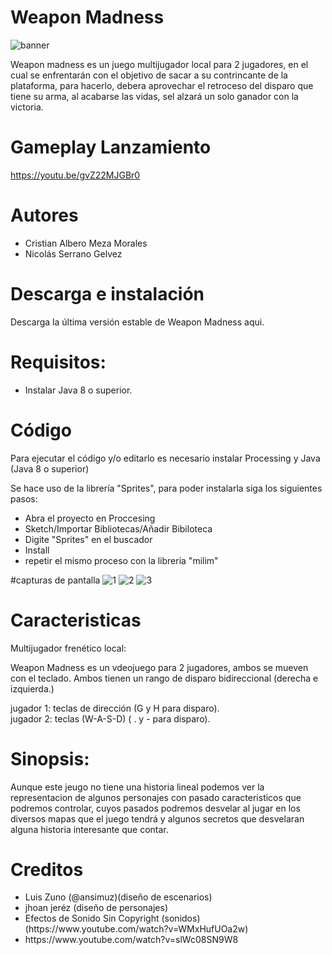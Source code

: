 # Weapon Madness
![banner ](https://user-images.githubusercontent.com/89560089/136522361-b6a7e69b-2830-43ac-86a9-48d2f65a3c4f.png)

Weapon madness es un juego multijugador local para 2 jugadores, en el cual se enfrentarán con el objetivo de sacar a su contrincante de la plataforma, para hacerlo, debera aprovechar el retroceso del disparo que tiene su arma, al acabarse las vidas, sel alzará un solo ganador con la victoria.

# Gameplay Lanzamiento 
https://youtu.be/gvZ22MJGBr0

# Autores
<ul>
  <li>Cristian Albero Meza Morales</li>
  <li>Nicolás Serrano Gelvez</li>
</ul>

# Descarga e instalación


<div>Descarga la última versión estable de Weapon Madness aqui. </div>

# Requisitos:
<ul>
  <li> Instalar Java 8 o superior.</li>
</ul>

# Código 

Para ejecutar el código y/o editarlo es necesario instalar Processing y Java (Java 8 o superior)

Se hace uso de la librería "Sprites", para poder instalarla siga los siguientes pasos:

 <ul>
  <li>Abra el proyecto en Proccesing</li>
  <li>Sketch/Importar Bibliotecas/Añadir Bibiloteca</li>
  <li>Digite "Sprites" en el buscador</li>
  <li>Install</li>
  <li>repetir el mismo proceso con la libreria "milim"</li>
  
  
</ul>
 
 #capturas de pantalla
 ![1](https://user-images.githubusercontent.com/89560089/136531893-36ea7a57-e1a2-4d1f-97be-3c594cbd9963.png)
 ![2](https://user-images.githubusercontent.com/89560089/136532130-eee271c1-4a4a-40c7-9b99-af3e841c4c81.png)
 ![3](https://user-images.githubusercontent.com/89560089/136532057-616ec0a7-2781-45cf-85b7-063724b7d815.png)
 
 # Caracteristicas
 
 Multijugador frenético local:
 
 Weapon Madness es un vdeojuego para 2 jugadores, ambos se mueven con el teclado.
 Ambos tienen un rango de disparo bidireccional (derecha e izquierda.)
 
 <div>jugador 1: teclas de dirección (G y H para disparo).</div>
 <div>jugador 2: teclas (W-A-S-D) ( . y - para disparo).</div>
 
 # Sinopsis:
 Aunque este jeugo no tiene una historia lineal podemos ver la representacion de algunos personajes con pasado caracteristicos que podremos controlar, cuyos pasados podremos desvelar al jugar en los diversos mapas que el juego tendrá y algunos secretos que desvelaran alguna historia interesante que contar.
 
 # Creditos

<ul>
  <li> Luis Zuno (@ansimuz)(diseño de escenarios)</li>
  <li> jhoan jeréz (diseño de personajes) </li>
  <li> Efectos de Sonido Sin Copyright (sonidos)(https://www.youtube.com/watch?v=WMxHufUOa2w)</li>
                                               <li> https://www.youtube.com/watch?v=slWc08SN9W8</li>
</ul>
  




